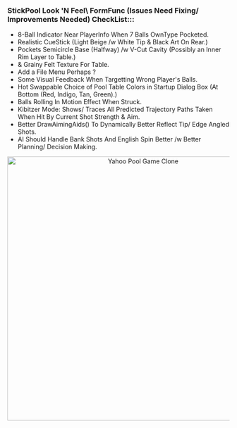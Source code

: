 ### StickPool Look 'N Feel\ FormFunc (Issues Need Fixing/ Improvements Needed) CheckList:::
* 8-Ball Indicator Near PlayerInfo When 7 Balls OwnType Pocketed.
* Realistic CueStick (Light Beige /w White Tip & Black Art On Rear.)
* Pockets Semicircle Base (Halfway) /w V-Cut Cavity (Possibly an Inner Rim Layer to Table.)
* & Grainy Felt Texture For Table.
* Add a File Menu Perhaps ?
* Some Visual Feedback When Targetting Wrong Player's Balls.
* Hot Swappable Choice of Pool Table Colors in Startup Dialog Box (At Bottom (Red, Indigo, Tan, Green).)
* Balls Rolling In Motion Effect When Struck.
* Kibitzer Mode: Shows/ Traces All Predicted Trajectory Paths Taken When Hit By Current Shot Strength & Aim.
* Better DrawAimingAids() To Dynamically Better Reflect Tip/ Edge Angled Shots.
* AI Should Handle Bank Shots And English Spin Better /w Better Planning/ Decision Making.

<p align="center"><img src="https://www.dropbox.com/scl/fi/6bowq3m79dxidt0e95bfq/Midnight-Pool-4.png?rlkey=9zb8v8ocowao8r3neabbp6pdi&st=4tzvy519&raw=1" alt="Yahoo Pool Game Clone" width="600" /></p>
